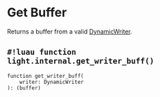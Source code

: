 # Get Buffer

Returns a buffer from a valid [DynamicWriter](./index.md).

## `#!luau function light.internal.get_writer_buff()`

```luau title=' <!-- client --> <!-- server --> <!-- shared --> <!-- sync -->'
function get_writer_buff(
    writer: DynamicWriter
): (buffer)
```
